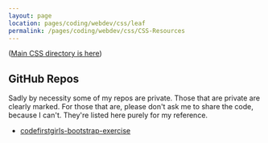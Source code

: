 ```yaml
---
layout: page
location: pages/coding/webdev/css/leaf
permalink: /pages/coding/webdev/css/CSS-Resources
---
```


([Main CSS directory is here](/pages/coding/webdev/CSS))

## GitHub Repos 

Sadly by necessity some of my repos are private. Those that are private are clearly marked. For those that are, please don't ask me to share the code, because I can't. They're listed here purely for my reference.

- [codefirstgirls-bootstrap-exercise](https://github.com/claresudbery/codefirstgirls-bootstrap-exercise)

